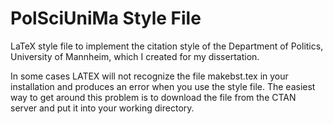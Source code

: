 # PolSciUniMa Style File
LaTeX style file to implement the citation style of the Department of Politics, University of Mannheim, which I created for my dissertation. 

In some cases LATEX will not recognize the file makebst.tex in your installation and produces an error when you use the style file. The easiest way to get around this problem is to download the file from the CTAN server and put it into your working directory.
